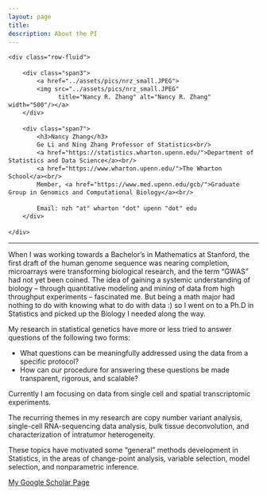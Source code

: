 ```yaml
---
layout: page
title: 
description: About the PI
---
```



<div class="container">

    <div class="row-fluid">
        
        <div class="span3">
            <a href="../assets/pics/nrz_small.JPEG">
            <img src="../assets/pics/nrz_small.JPEG"
                  title="Nancy R. Zhang" alt="Nancy R. Zhang"  width="500"/></a>
        </div>

        <div class="span7">
            <h3>Nancy Zhang</h3>
            Ge Li and Ning Zhang Professor of Statistics<br/>
            <a href="https://statistics.wharton.upenn.edu/">Department of Statistics and Data Science</a><br/>
            <a href="https://www.wharton.upenn.edu/">The Wharton School</a><br/>
            Member, <a href="https://www.med.upenn.edu/gcb/">Graduate Group in Genomics and Computational Biology</a><br/>
            
            Email: nzh "at" wharton "dot" upenn "dot" edu
        </div>

    </div>
</div>




<hr />

When I was working towards a Bachelor’s in Mathematics at Stanford, the first draft of the human genome sequence was nearing completion, microarrays were transforming biological research, and the term “GWAS” had not yet been coined.  The idea of gaining a systemic understanding of biology – through quantitative modeling and mining of data from high throughput experiments – fascinated me.  But being a math major had nothing to do with knowing what to do with data :) so I went on to a Ph.D in Statistics and picked up the Biology I needed along the way.  

My research in statistical genetics have more or less tried to answer questions of the following two forms:  

- What questions can be meaningfully addressed using the data from a specific protocol?
- How can our procedure for answering these questions be made transparent, rigorous, and scalable?  

Currently I am focusing on data from single cell and spatial transcriptomic experiments. 

The recurring themes in my research are copy number variant analysis, single-cell RNA-sequencing data analysis, bulk tissue deconvolution, and characterization of intratumor heterogeneity.  

These topics have motivated some “general” methods development in Statistics, in the areas of change-point analysis, variable selection, model selection, and nonparametric inference.

[My Google Scholar Page](https://scholar.google.com/citations?user=6EErockAAAAJ&hl=en)
